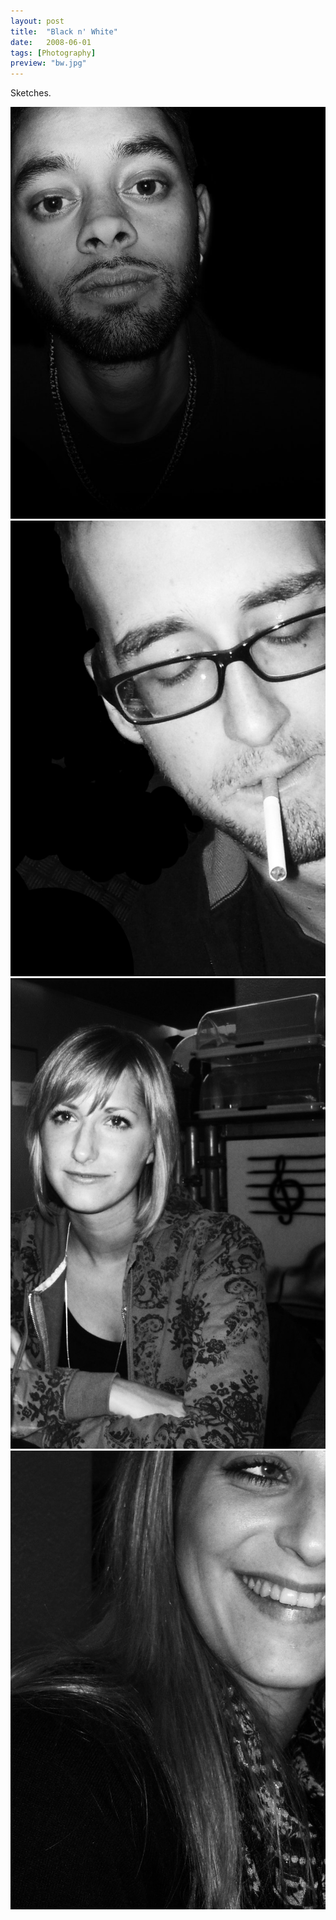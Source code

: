 ```yaml
---
layout: post
title:  "Black n' White"
date:   2008-06-01
tags: [Photography]
preview: "bw.jpg"
---
```


Sketches.

![Black n White](/img/posts/media/bw/BW1.jpg)
![Black n White](/img/posts/media/bw/BW2.jpg)
![Black n White](/img/posts/media/bw/BW4.jpg)
![Black n White](/img/posts/media/bw/BW5.jpg)
